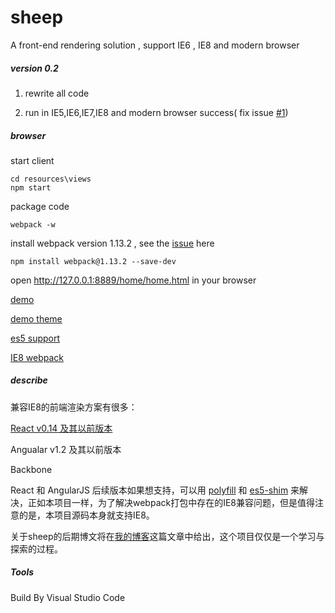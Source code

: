 # sheep
A front-end rendering solution , support IE6 , IE8 and modern browser

##### version 0.2

1. rewrite all code

2. run in IE5,IE6,IE7,IE8 and modern browser success( fix issue [#1](https://github.com/flyher/sheep/issues/1))


##### browser


start client
```shell
cd resources\views
npm start
```

package code 
```shell
webpack -w
```

install webpack version 1.13.2 , see the [issue](https://github.com/SamHwang1990/blog/issues/6) here
```shell
npm install webpack@1.13.2 --save-dev
```

open http://127.0.0.1:8889/home/home.html in your browser 

[demo](https://flyher.github.com/sheep/)

[demo theme](http://getbootstrap.com/examples/jumbotron-narrow/)

[es5 support](http://kangax.github.io/compat-table/es5/)

[IE8 webpack](https://segmentfault.com/a/1190000007699918)

##### describe

兼容IE8的前端渲染方案有很多：


[React v0.14 及其以前版本](https://facebook.github.io/react/blog/2016/01/12/discontinuing-ie8-support.html)

Angualar v1.2 及其以前版本

Backbone

React 和 AngularJS 后续版本如果想支持，可以用 [polyfill](https://github.com/inexorabletash/polyfill) 和 [es5-shim](https://github.com/es-shims/es5-shim) 来解决，正如本项目一样，为了解决webpack打包中存在的IE8兼容问题，但是值得注意的是，本项目源码本身就支持IE8。


关于sheep的后期博文将在[我的博客](http://blog.99diary.com/2017/03/06/sheep)这篇文章中给出，这个项目仅仅是一个学习与探索的过程。

##### Tools

Build By Visual Studio Code
